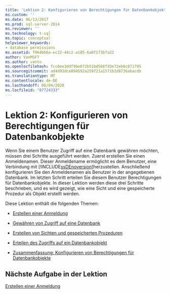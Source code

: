```yaml
---
title: 'Lektion 2: Konfigurieren von Berechtigungen für Datenbankobjekte | Microsoft-Dokumentation'
ms.custom: ''
ms.date: 06/13/2017
ms.prod: sql-server-2014
ms.reviewer: ''
ms.technology: t-sql
ms.topic: conceptual
helpviewer_keywords:
- database permissions
ms.assetid: f964b66a-ec32-44c2-a185-6a0f173bfa22
author: VanMSFT
ms.author: vanto
ms.openlocfilehash: fcc6ee3ddf9be072b51bd568fd3e72eb6c871785
ms.sourcegitcommit: ad4d92dce894592a259721a1571b1d8736abacdb
ms.translationtype: MT
ms.contentlocale: de-DE
ms.lasthandoff: 08/04/2020
ms.locfileid: "87724333"
---
```

# <a name="lesson-2-configuring-permissions-on-database-objects"></a>Lektion 2: Konfigurieren von Berechtigungen für Datenbankobjekte
  Wenn Sie einem Benutzer Zugriff auf eine Datenbank gewähren möchten, müssen drei Schritte ausgeführt werden. Zuerst erstellen Sie einen Anmeldenamen. Dieser Anmeldename ermöglicht es dem Benutzer, eine Verbindung mit [!INCLUDE[ssDEnoversion](../includes/ssdenoversion-md.md)]herzustellen. Anschließend konfigurieren Sie den Anmeldenamen als Benutzer in der angegebenen Datenbank. Im letzten Schritt erteilen Sie diesem Benutzer Berechtigungen für Datenbankobjekte. In dieser Lektion werden diese drei Schritte beschrieben, und es wird gezeigt, wie eine Sicht und eine gespeicherte Prozedur als Objekt erstellt werden.  
  
 Diese Lektion enthält die folgenden Themen:  
  
-   [Erstellen einer Anmeldung](lesson-2-1-creating-a-login.md)  
  
-   [Gewähren von Zugriff auf eine Datenbank](lesson-2-2-granting-access-to-a-database.md)  
  
-   [Erstellen von Sichten und gespeicherten Prozeduren](lesson-2-3-creating-views-and-stored-procedures.md)  
  
-   [Erteilen des Zugriffs auf ein Datenbankobjekt](lesson-2-4-granting-access-to-a-database-object.md)  
  
-   [Zusammenfassung: Konfigurieren von Berechtigungen für Datenbankobjekte](lesson-2-5-summary-configuring-permissions-on-database-objects.md)  
  
## <a name="next-task-in-lesson"></a>Nächste Aufgabe in der Lektion  
 [Erstellen einer Anmeldung](lesson-2-1-creating-a-login.md)  
  
  
